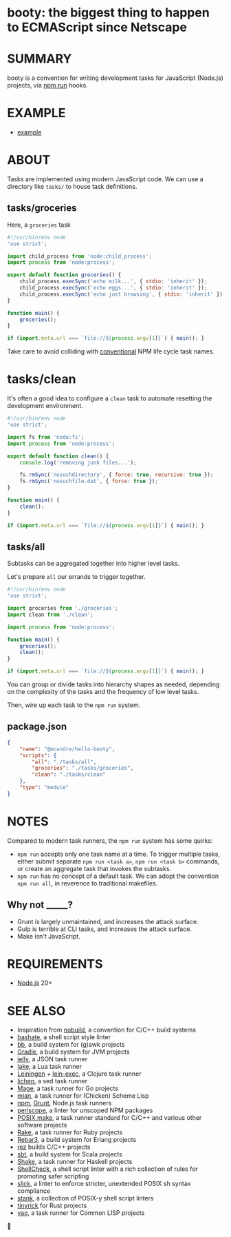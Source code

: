 # booty: the biggest thing to happen to ECMAScript since Netscape

# SUMMARY

booty is a convention for writing development tasks for JavaScript (Node.js) projects, via [npm run](https://docs.npmjs.com/cli/v10/using-npm/scripts) hooks.

# EXAMPLE

* [example](example)

# ABOUT

Tasks are implemented using modern JavaScript code. We can use a directory like `tasks/` to house task definitions.

## tasks/groceries

Here, a `groceries` task

```js
#!/usr/bin/env node
'use strict';

import child_process from 'node:child_process';
import process from 'node:process';

export default function groceries() {
    child_process.execSync('echo milk...', { stdio: 'inherit' });
    child_process.execSync('echo eggs...', { stdio: 'inherit' });
    child_process.execSync('echo just browsing', { stdio: 'inherit' });
}

function main() {
    groceries();
}

if (import.meta.url === `file://${process.argv[1]}`) { main(); }
```

Take care to avoid colliding with [conventional](https://docs.npmjs.com/cli/v10/using-npm/scripts) NPM life cycle task names.

# tasks/clean

It's often a good idea to configure a `clean` task to automate resetting the development environment.

```js
#!/usr/bin/env node
'use strict';

import fs from 'node:fs';
import process from 'node:process';

export default function clean() {
    console.log('removing junk files...');

    fs.rmSync('nosuchdirectory', { force: true, recursive: true });
    fs.rmSync('nosuchfile.dat', { force: true });
}

function main() {
    clean();
}

if (import.meta.url === `file://${process.argv[1]}`) { main(); }
```

## tasks/all

Subtasks can be aggregated together into higher level tasks.

Let's prepare `all` our errands to trigger together.

```js
#!/usr/bin/env node
'use strict';

import groceries from './groceries';
import clean from './clean';

import process from 'node:process';

function main() {
    groceries();
    clean();
}

if (import.meta.url === `file://${process.argv[1]}`) { main(); }
```

You can group or divide tasks into hierarchy shapes as needed, depending on the complexity of the tasks and the frequency of low level tasks.

Then, wire up each task to the `npm run` system.

## package.json

```json
{
    "name": "@mcandre/hello-booty",
    "scripts": {
        "all": "./tasks/all",
        "groceries": "./tasks/groceries",
        "clean": "./tasks/clean"
    },
    "type": "module"
}
```

# NOTES

Compared to modern task runners, the `npm run` system has some quirks:

* `npm run` accepts only one task name at a time. To trigger multiple tasks, either submit separate `npm run <task a>`, `npm run <task b>` commands, or create an aggregate task that invokes the subtasks.
* `npm run` has no concept of a default task. We can adopt the convention `npm run all`, in reverence to traditional makefiles.

## Why not _____?

* Grunt is largely unmaintained, and increases the attack surface.
* Gulp is terrible at CLI tasks, and increases the attack surface.
* Make isn't JavaScript.

# REQUIREMENTS

* [Node.js](https://nodejs.org/en/) 20+

# SEE ALSO

* Inspiration from [nobuild](https://github.com/tsoding/nobuild), a convention for C/C++ build systems
* [bashate](https://github.com/openstack/bashate), a shell script style linter
* [bb](https://github.com/mcandre/bb), a build system for (g)awk projects
* [Gradle](https://gradle.org/), a build system for JVM projects
* [jelly](https://github.com/mcandre/jelly), a JSON task runner
* [lake](https://luarocks.org/modules/steved/lake), a Lua task runner
* [Leiningen](https://leiningen.org/) + [lein-exec](https://github.com/kumarshantanu/lein-exec), a Clojure task runner
* [lichen](https://github.com/mcandre/lichen), a sed task runner
* [Mage](https://magefile.org/), a task runner for Go projects
* [mian](https://github.com/mcandre/mian), a task runner for (Chicken) Scheme Lisp
* [npm](https://www.npmjs.com/), [Grunt](https://gruntjs.com/), Node.js task runners
* [periscope](https://github.com/mcandre/periscope), a linter for unscoped NPM packages
* [POSIX make](https://pubs.opengroup.org/onlinepubs/009695299/utilities/make.html), a task runner standard for C/C++ and various other software projects
* [Rake](https://ruby.github.io/rake/), a task runner for Ruby projects
* [Rebar3](https://www.rebar3.org/), a build system for Erlang projects
* [rez](https://github.com/mcandre/rez) builds C/C++ projects
* [sbt](https://www.scala-sbt.org/index.html), a build system for Scala projects
* [Shake](https://shakebuild.com/), a task runner for Haskell projects
* [ShellCheck](https://www.shellcheck.net/), a shell script linter with a rich collection of rules for promoting safer scripting
* [slick](https://github.com/mcandre/slick), a linter to enforce stricter, unextended POSIX sh syntax compliance
* [stank](https://github.com/mcandre/stank), a collection of POSIX-y shell script linters
* [tinyrick](https://github.com/mcandre/tinyrick) for Rust projects
* [yao](https://github.com/mcandre/yao), a task runner for Common LISP projects

🍑
